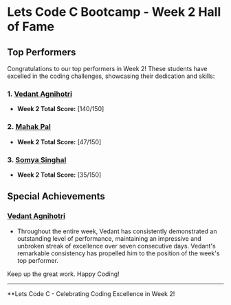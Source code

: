 # Lets Code C Bootcamp - Week 2 Hall of Fame

## Top Performers

Congratulations to our top performers in Week 2! These students have excelled in the coding challenges, showcasing their dedication and skills:

### 1. [Vedant Agnihotri](https://github.com/vedantagnihotri2004)
   - **Week 2 Total Score:** [140/150]

### 2. [Mahak Pal](https://github.com/Mahak121)
   - **Week 2 Total Score:** [47/150]

### 3. [Somya Singhal](https://github.com/somyasinghal123)
   - **Week 2 Total Score:** [35/150]

## Special Achievements

### [Vedant Agnihotri](https://github.com/vedantagnihotri2004)
   - Throughout the entire week, Vedant has consistently demonstrated an outstanding level of performance, maintaining an impressive and unbroken streak of excellence over
seven consecutive days. Vedant's remarkable consistency has propelled him to the position of the week's top performer.

Keep up the great work. Happy Coding!

---

**Lets Code C - Celebrating Coding Excellence in Week 2!
